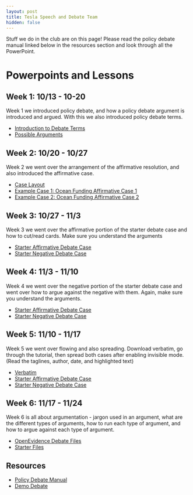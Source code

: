 ```yaml
---
layout: post
title: Tesla Speech and Debate Team
hidden: false
---
```


Stuff we do in the club are on this page! Please read the policy debate manual linked below in the resources section and look through all the PowerPoint.

# Powerpoints and Lessons

## Week 1: 10/13 - 10-20

Week 1 we introduced policy debate, and how a policy debate argument is introduced and argued. With this we also introduced policy debate terms. 

- [Introduction to Debate Terms](https://drive.google.com/open?id=0B6En8Vd4KbpfOFIycndnYXEta0k)
- [Possible Arguments](https://drive.google.com/open?id=0B6En8Vd4KbpfT2pOWC0xRF85Q28)

## Week 2: 10/20 - 10/27

Week 2 we went over the arrangement of the affirmative resolution, and also introduced the affirmative case.

- [Case Layout](http://www.uiltexas.org/files/sac/CX_Debate_Overview.pdf)
- [Example Case 1: Ocean Funding Affirmative Case 1](https://goo.gl/05VUAa)
- [Example Case 2: Ocean Funding Affirmative Case 2](https://goo.gl/ILXI59)

## Week 3: 10/27 - 11/3

Week 3 we went over the affirmative portion of the starter debate case and how to cut/read cards. Make sure you understand the arguments

- [Starter Affirmative Debate Case](https://drive.google.com/open?id=0B6En8Vd4KbpfZUJrdWNFeXJCQXM)
- [Starter Negative Debate Case](https://drive.google.com/open?id=0B6En8Vd4Kbpfa2JuY28ycllFTDA)

## Week 4: 11/3 - 11/10

Week 4 we went over the negative portion of the starter debate case and went over how to argue against the negative with them. Again, make sure you understand the arguments.

- [Starter Affirmative Debate Case](https://drive.google.com/open?id=0B6En8Vd4KbpfZUJrdWNFeXJCQXM)
- [Starter Negative Debate Case](https://drive.google.com/open?id=0B6En8Vd4Kbpfa2JuY28ycllFTDA)

## Week 5: 11/10 - 11/17

Week 5 we went over flowing and also spreading. Download verbatim, go through the tutorial, then spread both cases after enabling invisible mode. (Read the taglines, author, date, and highlighted text)

- [Verbatim](https://paperlessdebate.com/verbatim/)
- [Starter Affirmative Debate Case](https://drive.google.com/open?id=0B6En8Vd4KbpfZUJrdWNFeXJCQXM)
- [Starter Negative Debate Case](https://drive.google.com/open?id=0B6En8Vd4Kbpfa2JuY28ycllFTDA)

## Week 6: 11/17 - 11/24

Week 6 is all about argumentation - jargon used in an argument, what are the different types of arguments, how to run each type of argument, and how to argue against each type of argument. 

- [OpenEvidence Debate Files](openev.debatecoaches.org)
- [Starter Files](https://drive.google.com/drive/folders/0B6En8Vd4KbpfZjlZZ1NSU0ZMVzg?usp=sharing)

## Resources

- [Policy Debate Manual](https://goo.gl/l4Fbw7)
- [Demo Debate](https://www.youtube.com/watch?v=AjaarJ7kui8)
